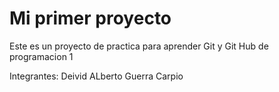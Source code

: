 # Mi primer proyecto
Este es un proyecto de practica para aprender Git y Git Hub de programacion 1

Integrantes:
Deivid ALberto Guerra Carpio

